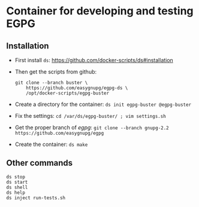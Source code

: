 # Container for developing and testing EGPG

## Installation

  - First install `ds`: https://github.com/docker-scripts/ds#installation

  - Then get the scripts from github:
    ```
    git clone --branch buster \
        https://github.com/easygnupg/egpg-ds \
        /opt/docker-scripts/egpg-buster
    ```

  - Create a directory for the container: `ds init egpg-buster @egpg-buster`

  - Fix the settings: `cd /var/ds/egpg-buster/ ; vim settings.sh`

  - Get the proper branch of *egpg*: `git clone --branch gnupg-2.2 https://github.com/easygnupg/egpg`

  - Create the container: `ds make`


## Other commands

   ```
   ds stop
   ds start
   ds shell
   ds help
   ds inject run-tests.sh
   ```
